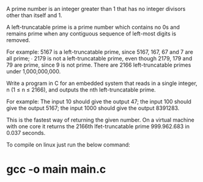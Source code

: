 A prime number is an integer greater than 1 that has no integer divisors other than itself and 1.
 
A left-truncatable prime is a prime number which contains no 0s and remains prime when any contiguous sequence of left-most digits is removed.
 
For example: 5167 is a left-truncatable prime, since 5167, 167, 67 and 7 are all prime; ∙ 2179 is not a left-truncatable prime, even though 2179, 179 and 79 are prime, since 9 is not prime. There are 2166 left-truncatable primes under 1,000,000,000.
 
Write a program in C for an embedded system that reads in a single integer, n (1 ≤ n ≤ 2166), and outputs the nth left-truncatable prime.
 
For example: The input 10 should give the output 47; the input 100 should give the output 5167; the input 1000 should give the output 8391283.

This is the fastest way of returning the given number. On a virtual machine with one core it returns the 2166th lfet-truncatable prime 999.962.683 in 0.037 seconds.

To compile on linux just run the below command:

# gcc -o main main.c
